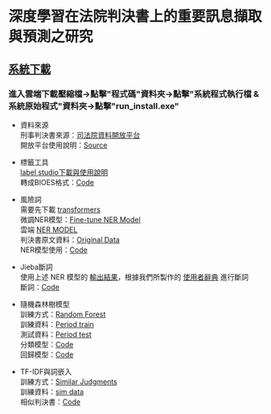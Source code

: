 # 深度學習在法院判決書上的重要訊息擷取與預測之研究
## [系統下載](https://drive.google.com/drive/u/0/folders/1Th6UCs6kKGzA38C7cvFBtrE40LQUy3Qe)<br>
### 進入雲端下載壓縮檔->點擊"程式碼"資料夾->點擊"系統程式執行檔 & 系統原始程式"資料夾->點擊"run_install.exe"<br>

* 資料來源<br>
刑事判決書來源：[司法院資料開放平台](https://opendata.judicial.gov.tw/dataset/detail?datasetId=27959)<br>
開放平台使用說明：[Source](https://github.com/Jason901008/Research-Project/blob/main/%E8%B3%87%E6%96%99%E4%BE%86%E6%BA%90/Source.pdf)<br>

* 標籤工具<br>
[label studio下載與使用說明](https://blog.csdn.net/qq_44193969/article/details/123298406)<br>
轉成BIOES格式：[Code](https://github.com/Jason901008/Research-Project/blob/main/%E6%A8%99%E7%B1%A4%E5%B7%A5%E5%85%B7/Span_to_BIOES.py)<br>

* 風險詞<br>
需要先下載 [transformers](https://github.com/huggingface/transformers/tree/main/examples)<br>
微調NER模型：[Fine-tune NER Model](https://github.com/Jason901008/Research-Project/blob/main/%E9%A2%A8%E9%9A%AA%E8%A9%9E/Fine-tune_NER_Model.pdf)<br>
雲端 [NER MODEL](https://drive.google.com/drive/u/0/folders/1Th6UCs6kKGzA38C7cvFBtrE40LQUy3Qe)<br>
判決書原文資料：[Original Data](https://github.com/Jason901008/Research-Project/tree/main/%E9%A2%A8%E9%9A%AA%E8%A9%9E/Result_Record/Original_Data)<br>
NER模型使用：[Code](https://github.com/Jason901008/Research-Project/blob/main/%E9%A2%A8%E9%9A%AA%E8%A9%9E/NER_TEST.py)<br>

* Jieba斷詞<br>
使用上述 NER 模型的 [輸出結果](https://github.com/Jason901008/Research-Project/tree/main/jieba%20%E6%96%B7%E8%A9%9E/interface_Pred_all_risk)，根據我們所製作的 [使用者辭典](https://github.com/Jason901008/Research-Project/blob/main/jieba%20%E6%96%B7%E8%A9%9E/Ws_Dictionary.txt) 進行斷詞<br>
斷詞：[Code](https://github.com/Jason901008/Research-Project/blob/main/jieba%20%E6%96%B7%E8%A9%9E/jieba_WS.py)<br>

* 隨機森林樹模型<br>
訓練方式：[Random Forest](https://github.com/Jason901008/Research-Project/blob/main/%E9%9A%A8%E6%A9%9F%E6%A3%AE%E6%9E%97%E6%A8%B9%E6%A8%A1%E5%9E%8B/Random_Forest.pdf)<br>
訓練資料：[Period train](https://github.com/Jason901008/Research-Project/tree/main/%E9%9A%A8%E6%A9%9F%E6%A3%AE%E6%9E%97%E6%A8%B9%E6%A8%A1%E5%9E%8B/Period_train)<br>
測試資料：[Period test](https://github.com/Jason901008/Research-Project/tree/main/%E9%9A%A8%E6%A9%9F%E6%A3%AE%E6%9E%97%E6%A8%B9%E6%A8%A1%E5%9E%8B/Period_test)<br>
分類模型：[Code](https://github.com/Jason901008/Research-Project/blob/main/%E9%9A%A8%E6%A9%9F%E6%A3%AE%E6%9E%97%E6%A8%B9%E6%A8%A1%E5%9E%8B/%E5%88%86%E9%A1%9E%E6%A8%A1%E5%9E%8B/Case_Classifier.py)<br>
回歸模型：[Code](https://github.com/Jason901008/Research-Project/blob/main/%E9%9A%A8%E6%A9%9F%E6%A3%AE%E6%9E%97%E6%A8%B9%E6%A8%A1%E5%9E%8B/%E5%9B%9E%E6%AD%B8%E6%A8%A1%E5%9E%8B/YearFine_Regression.py)<br>

* TF-IDF與詞嵌入<br>
訓練方式：[Similar Judgments](https://github.com/Jason901008/Research-Project/blob/main/%E7%9B%B8%E4%BC%BC%E5%88%A4%E6%B1%BA%E6%9B%B8/Similar_Judgments.pdf)<br>
訓練資料：[sim data](https://github.com/Jason901008/Research-Project/tree/main/%E7%9B%B8%E4%BC%BC%E5%88%A4%E6%B1%BA%E6%9B%B8/sim_data)<br>
相似判決書：[Code](https://github.com/Jason901008/Research-Project/blob/main/%E7%9B%B8%E4%BC%BC%E5%88%A4%E6%B1%BA%E6%9B%B8/Retrieve_VerdictSimilar_Verdict.py)<br>









